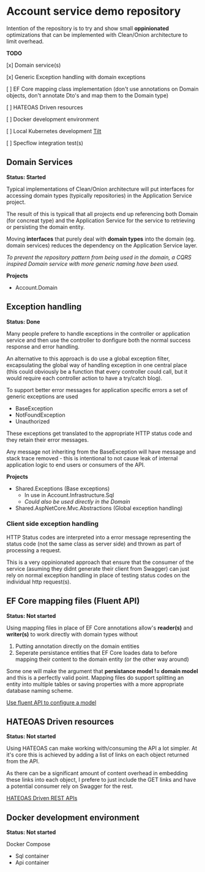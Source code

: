 # Account service demo repository

Intention of the repository is to try and show small **oppinionated** optimizations that can be implemented with Clean/Onion architecture to limit overhead.

**TODO**

[x] Domain service(s)

[x] Generic Exception handling with domain exceptions

[ ] EF Core mapping class implementation (don't use annotations on Domain objects, don't annotate Dto's and map them to the Domain type)

[ ] HATEOAS Driven resources

[ ] Docker development environment

[ ] Local Kubernetes development [Tilt](https://tilt.dev/) 

[ ] Specflow integration test(s)


## Domain Services

**Status: Started**

Typical implementations of Clean/Onion architecture will put interfaces for accessing domain types (typically repositories) in the Application Service project.

The result of this is typicall that all projects end up referencing both Domain (for concreat type) and the Application Service for the service to retrieving or persisting the domain entity.

Moving **interfaces** that purely deal with **domain types** into the domain (eg. domain services) reduces the dependency on the Application Service layer.

*To prevent the repository pattern from being used in the domain, a CQRS inspired Domain service with more generic naming have been used.*

**Projects**
* Account.Domain

## Exception handling

**Status: Done**

Many people prefere to handle exceptions in the controller or application service and then use the controller to donfigure both the normal success response and error handling.

An alternative to this approach is do use a global exception filter, excapsulating the global way of handling exception in one central place (this could obviously be a function that every controller could call, but it would require each controller action to have a try/catch blog).

To support better error messages for application specific errors a set of generic exceptions are used 
* BaseException
* NotFoundException
* Unauthorized

These exceptions get translated to the appropriate HTTP status code and they retain their error messages.

Any message not inheriting from the BaseException will have message and stack trace removed - this is intentional to not cause leak of internal application logic to end users or consumers of the API.

**Projects**
* Shared.Exceptions (Base exceptions)
    * In use in Account.Infrastructure.Sql 
    * *Could also be used directly in the Domain*
* Shared.AspNetCore.Mvc.Abstractions (Global exception handling)


### Client side exception handling

HTTP Status codes are interpreted into a error message representing the status code (not the same class as server side) and thrown as part of processing a request.

This is a very oppinionated approach that ensure that the consumer of the service (asuming they didnt generate their client from Swagger) can just rely on normal exception handling in place of testing status codes on the individual http request(s).

## EF Core mapping files (Fluent API)

**Status: Not started**

Using mapping files in place of EF Core annotations allow's **reader(s)** and **writer(s)** to work directly with domain types without

1. Putting annotation directly on the domain entities
2. Seperate persistance entities that EF Core loades data to before mapping their content to the domain entity (or the other way around)

Some one will make the argument that **persistance model != domain model** and this is a perfectly valid point. Mapping files do support splitting an entity into multiple tables or saving properties with a more appropriate database naming scheme.

[Use fluent API to configure a model](https://learn.microsoft.com/en-us/ef/core/modeling/#use-fluent-api-to-configure-a-model)

## HATEOAS Driven resources

**Status: Not started**

Using HATEOAS can make working with/consuming the API a lot simpler. At it's core this is achieved by adding a list of links on each object returned from the API. 

As there can be a significant amount of content overhead in embedding these links into each object, I prefere to just include the GET links and have a potential consumer rely on Swagger for the rest.

[HATEOAS Driven REST APIs](https://restfulapi.net/hateoas/)

## Docker development environment

**Status: Not started**

Docker Compose 

* Sql container
* Api container


